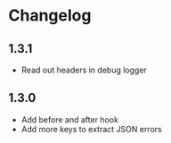 # Changelog

## 1.3.1

- Read out headers in debug logger

## 1.3.0

- Add before and after hook
- Add more keys to extract JSON errors

